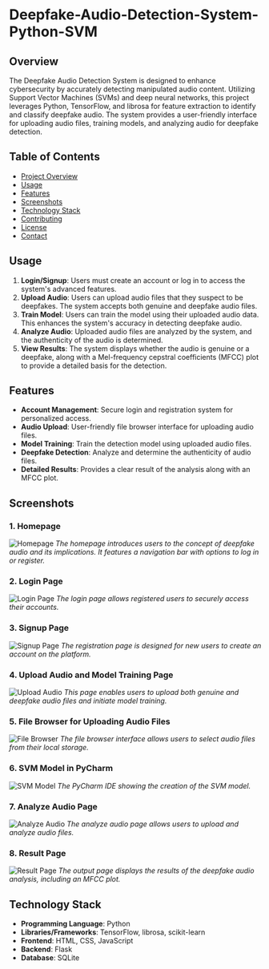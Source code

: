 # Deepfake-Audio-Detection-System-Python-SVM

## Overview

The Deepfake Audio Detection System is designed to enhance cybersecurity by accurately detecting manipulated audio content. Utilizing Support Vector Machines (SVMs) and deep neural networks, this project leverages Python, TensorFlow, and librosa for feature extraction to identify and classify deepfake audio. The system provides a user-friendly interface for uploading audio files, training models, and analyzing audio for deepfake detection.

## Table of Contents

- [Project Overview](#overview)
- [Usage](#usage)
- [Features](#features)
- [Screenshots](#screenshots)
- [Technology Stack](#technology-stack)
- [Contributing](#contributing)
- [License](#license)
- [Contact](#contact)


## Usage

1. **Login/Signup**: Users must create an account or log in to access the system's advanced features.
2. **Upload Audio**: Users can upload audio files that they suspect to be deepfakes. The system accepts both genuine and deepfake audio files.
3. **Train Model**: Users can train the model using their uploaded audio data. This enhances the system's accuracy in detecting deepfake audio.
4. **Analyze Audio**: Uploaded audio files are analyzed by the system, and the authenticity of the audio is determined.
5. **View Results**: The system displays whether the audio is genuine or a deepfake, along with a Mel-frequency cepstral coefficients (MFCC) plot to provide a detailed basis for the detection.

## Features

- **Account Management**: Secure login and registration system for personalized access.
- **Audio Upload**: User-friendly file browser interface for uploading audio files.
- **Model Training**: Train the detection model using uploaded audio files.
- **Deepfake Detection**: Analyze and determine the authenticity of audio files.
- **Detailed Results**: Provides a clear result of the analysis along with an MFCC plot.

## Screenshots

### 1. Homepage
![Homepage](images/homepage.png)
*The homepage introduces users to the concept of deepfake audio and its implications. It features a navigation bar with options to log in or register.*

### 2. Login Page
![Login Page](images/login.png)
*The login page allows registered users to securely access their accounts.*

### 3. Signup Page
![Signup Page](images/signup.png)
*The registration page is designed for new users to create an account on the platform.*

### 4. Upload Audio and Model Training Page
![Upload Audio](images/upload_audio.png)
*This page enables users to upload both genuine and deepfake audio files and initiate model training.*

### 5. File Browser for Uploading Audio Files
![File Browser](images/file_browser.png)
*The file browser interface allows users to select audio files from their local storage.*

### 6. SVM Model in PyCharm
![SVM Model](images/svm_model.png)
*The PyCharm IDE showing the creation of the SVM model.*

### 7. Analyze Audio Page
![Analyze Audio](images/analyze_audio.png)
*The analyze audio page allows users to upload and analyze audio files.*

### 8. Result Page
![Result Page](images/result_page.png)
*The output page displays the results of the deepfake audio analysis, including an MFCC plot.*

## Technology Stack

- **Programming Language**: Python
- **Libraries/Frameworks**: TensorFlow, librosa, scikit-learn
- **Frontend**: HTML, CSS, JavaScript
- **Backend**: Flask
- **Database**: SQLite
